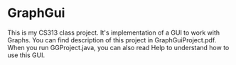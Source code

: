 # GraphGui
This is my CS313 class project.
It's implementation of a GUI to work with Graphs. 
You can find description of this project in GraphGuiProject.pdf.
When you run GGProject.java, you can also read Help to understand how to use this GUI.

